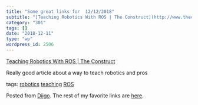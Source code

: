 ```yaml
---
title: "Some great links for  12/12/2018"
subtitle: "[Teaching Robotics With ROS | The Construct](http://www.theconstructsim.com/teaching-robotics-ros/)"
category: "301"
tags: []
date: "2018-12-11"
type: "wp"
wordpress_id: 2506
---
```

[Teaching Robotics With ROS | The Construct](http://www.theconstructsim.com/teaching-robotics-ros/) 

Really good article about a way to teach robotics and pros

 tags: [robotics](https://www.diigo.com/user/pitosalas/robotics) [teaching](https://www.diigo.com/user/pitosalas/teaching) [ROS](https://www.diigo.com/user/pitosalas/ROS)

Posted from [Diigo](https://www.diigo.com). The rest of my favorite links are [here](https://www.diigo.com/user/pitosalas).